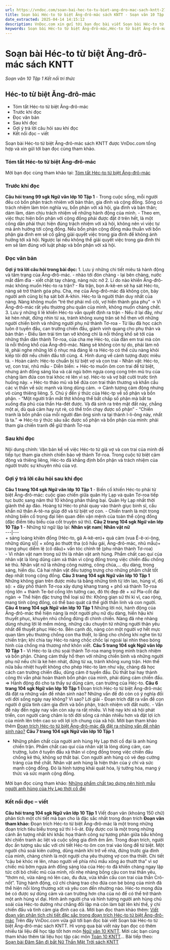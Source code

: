 ```yaml
---
url: https://vndoc.com/soan-bai-hec-to-tu-biet-ang-dro-mac-sach-kntt-277422
title: Soạn bài Héc-to từ biệt Ăng-đrô-mác sách KNTT - Soạn văn 10 Tập 1 Kết nối tri thức - VnDoc.com
date_extracted: 2025-04-14 14:15:12
description: VnDoc.com xin gửi tới bạn đọc bài viết Soạn bài Héc-to từ biệt Ăng-đrô-mác sách KNTT. Mời các bạn cùng tham khảo chi tiết.
keywords: Soạn bài Héc-to từ biệt Ăng-đrô-mác,Héc-to từ biệt Ăng-đrô-mác,soạn Héc-to từ biệt Ăng-đrô-mác,ngữ văn 10 KNTT,soạn văn 10
---
```


# Soạn bài Héc-to từ biệt Ăng-đrô-mác sách KNTT
 _Soạn văn 10 Tập 1 Kết nối tri thức_
## Héc-to từ biệt Ăng-đrô-mác
  * Tóm tắt Héc-to từ biệt Ăng-đrô-mác
  * Trước khi đọc
  * Đọc văn bản
  * Sau khi đọc
  * Gợi ý trả lời câu hỏi sau khi đọc
  * Kết nối đọc – viết

Soạn bài Héc-to từ biệt Ăng-đrô-mác sách KNTT được VnDoc.com tổng hợp và xin gửi tới bạn đọc cùng tham khảo.
### Tóm tắt Héc-to từ biệt Ăng-đrô-mác
Mời bạn đọc cùng tham khảo tại: [Tóm tắt Héc-to từ biệt Ăng-đrô-mác](<https://vndoc.com/tom-tat-hec-to-tu-biet-ang-dro-mac-277323>)
### Trước khi đọc
**Câu hỏi trang 99 sgk Ngữ văn lớp 10 Tập 1**
\- Trong cuộc sống, mỗi người đều có bổn phận trách nhiêm với bản thân, gia đình và cộng đồng. Sống có trách nhiệm làm tròn nghĩa vụ, bổn phận với xã hội, gia đình và bản thân; dám làm, dám chịu trách nhiệm về những hành động của mình.
\- Theo em, việc thực hiện bổn phận với cộng đồng phải được đặt ở trên hết, là một công dân phải thực hiện đúng trách nhiệm với xã hội, không nên vì việc tư mà ảnh hưởng tới cộng đồng. Nếu bổn phận cộng đồng mâu thuẫn với bổn phận gia đình em sẽ cố gắng giải quyết việc trong gia đình để không ảnh hưởng tới xã hội. Ngược lại nếu không thể giải quyết việc trong gia đình thì em sẽ làm đúng với luật pháp và bổn phận với xã hội.
### Đọc văn bản
**Gợi ý trả lời câu hỏi trong bài đọc:**
1\. Lưu ý những chi tiết miêu tả hành động và tâm trạng của Ăng-đrô-mác.
\- nhào tới đón chàng
\- lại bên chàng, nước mắt đầm đìa
\- xiết chặt tay chàng, nàng nức nở
2\. Lí do nào khiến Ăng-đrô-mác không muốn Héc-to ra trận?
\- Ra trận, bọn A-kê-en sẽ hạ sát Héc-to, nàng sẽ trở thành góa phụ. Cha, mẹ của Ăng-đrô-mác đã không còn, bảy người anh cũng bị hạ sát bởi A-khin. Héc-to là người thân duy nhất của nàng. Nàng không muốn “trẻ thơ phải mồ côi, vợ hiền thành góa phụ”
-> Vì Ăng-đrô-mác rất yêu thương phu quân của mình, không muốn chàng chết.
3\. Lưu ý những lí lẽ khiến Héc-to vẫn quyết định ra trận
\- Nếu ở lại đây, như kẻ hèn nhát, đứng nhìn từ xa, tránh không xung trân sẽ hổ thẹn với những người chiến binh và những người phụ nữ thành Tơ-roa
\- Từ lâu đã học cách luôn ở tuyến đầu, can trường chiến đấu, giành vinh quang cho phụ thân và bản thân
\- Điều làm trái tim tan vỡ không chỉ là nỗi thống khổ sẽ tới của những thần dân thành Tơ-roa, của cha mẹ Héc-to, của đàn em trai mà còn là nỗi thống khổ của Ăng-đrô-mác. Nàng sẽ không còn tự do, phải làm nô lệ, phải nghe những lời ô nhục mà đáng lẽ ra Héc-to có thể cứu nàng khỏi kiếp tôi đời nếu chiến đấu tới cùng.
4\. Hình dung về cảnh tượng được miêu tả.
\- Hoàn cảnh: Héc-to chuẩn bị từ biệt vợ và con trai
\- Nhân vật: Héc-to, vợ, con trai, nhũ mẫu
\- Diễn biến:
\+ Héc-to muốn ôm con trai để từ biệt, nhưng ánh đồng sáng lòa và cái ngù bờm ngựa cong cong trên mũ trụ của chàng làm đứa con trai khóc ré lên vì sợ. Héc-to và vợ bật cười trước tình huống này.
\+ Héc-to tháo mũ và bế đứa con trai thân thương và khẩn cầu các vị thần về sức mạnh và lòng dũng cảm.
→ Cảnh tượng cảm động nhưng vô cùng thiêng liêng.
5\. Chú ý đến ý thức của Héc-tp về số phận và bổn phận.
\- “Một người trần mắt thịt không thể bất chấp số phận mà bắt ta xuống địa phủ của thần Ha-đét được. Và đã sinh ra trên mặt đất này, chẳng một ai, dù quả cảm hay rụt rè, có thể trốn chạy được số phận”
\- “Chiến tranh là bổn phẩn của mỗi người đàn ông sinh ra tại thành I-li-ông này, nhất là ta.”
=> Héc-to ý thức sâu sắc được số phận và bổn phận của mình: phải tham gia chiến tranh để giữ thành Tơ-roa
### Sau khi đọc
Nội dung chính:
Văn bản kể về việc Héc-to từ giã vợ và con trai của mình để tiếp tục tham gia chinh chiến bảo vệ thành Tơ-roa. Trong cuộc từ biệt cảm động và thiêng liêng, Héc-to đã khẳng định bổn phận và trách nhiệm của người trước sự khuyên nhủ của vợ.
### Gợi ý trả lời câu hỏi sau khi đọc
**Câu 1 trang 104 sgk Ngữ văn lớp 10 Tập 1**
\- Biến cố khiến Héc-to phải từ biệt Ăng-đrô-mác: cuộc giao chiến giữa quân Hy Lạp và quân Tơ-roa tiếp tục bước sang năm thứ 10 không phân thắng bại. Quân Hy Lạp nhất thời giành thế áp đảo. Hoàng tử Héc-to phải quay vào thành giục binh sĩ, cầu khẩn nữ thần A-tê-na giúp đỡ và từ biệt vợ con.
\- Chiến tranh là một trong những biến cố trọng đại liên quan đến vận mệnh của toàn thể cộng đồng \(đặc điểm tiêu biểu của cốt truyện sử thi\).
**Câu 2 trang 104 sgk Ngữ văn lớp 10 Tập 1**
\- Những từ ngữ lặp lại:
**Nhân vật nam**| **Nhân vật nữ**  
---|---  
\+ sáng loáng khiên đồng \(Héc-to, gã A-kê-en\)\+ quả cảm \(vua Ê-ê-xi-ông, những dũng sĩ\)| \+ xống áo thướt tha \(cô hầu gái, Ăng-đrô-mác, nhũ mẫu\)\+ trang phục diễm lệ \(cô dâu\)\+ vấn tóc chỉnh tề \(phu nhân thành Tơ-roa\)  
\- Vì nhân vật nam trong sử thi là nhân vật anh hùng. Phẩm chất cao quí của nhân vật là lòng dũng cảm xả thân vì cộng đồng trong việc chiến đấu chống kẻ thù. Nhân vật nữ là những công nương, công chúa,… dịu dàng, trong sáng, hiền dịu. Cả hai nhân vật đều tượng trưng cho những phẩm chất tốt đẹp nhất trong cộng đồng.
**Câu 3 trang 104 sgk Ngữ văn lớp 10 Tập 1**
Những không gian trên được miêu tả bằng những tính từ lớn lao, hùng vĩ, đồ sộ:
\+ dãy phố thành Tơ-roa xây dựng khang trang
\+ phố xá thành Tơ-roa rộng lớn
\+ thành Te-bơ cổng lớn tường cao, đô thị đẹp đẽ
\+ xứ Pla-cốt đại ngàn
→ Thể hiện đặc trưng thể loại sử thi: Không gian sử thi kì vĩ, cao rộng, mang tính cộng đồng, có thể bao quát cả thế giới thần linh và con người.
**Câu 4 trang 104 sgk Ngữ văn lớp 10 Tập 1**
Những lời nói, hành động của Ăng-đrô-mác thể hiện nàng là một người phụ nữ dịu dàng, hiền hậu khi thuyết phục, khuyên nhủ chồng đừng đi chinh chiến. Nàng đã nhẹ nhàng dùng nhưng lời lẽ mềm mỏng, những câu chuyện từ những người thân yêu nhất để thuyết phục Héc-to. Bên cạnh đó, nàng còn một người vợ hết mực quan tâm yêu thương chồng con tha thiết, lo lắng cho chồng khi nghe tin từ chiến trận; khi chia tay Héc-to nàng chốc chốc lại ngoái lại nhìn theo bóng hình của chồng mà thương nhớ khôn xiết.
**Câu 5 trang 104 sgk Ngữ văn lớp 10 Tập 1**
\- Vì Héc-to là chủ soái thành Tơ-roa mang trong mình trách nhiệm và bổn phận. Chàng cảm thấy hổ thẹn với những chiến binh và những người phụ nữ nếu chỉ là kẻ hèn nhát, đứng từ xa, tránh không xung trận. Hơn thế nữa bầu nhiệt huyết không cho phép Héc-to làm như vậy, chàng đã học cách can trường chiến đấu, dũng cảm ở tuyến đầu. Dù thất bại hay thành công thì vẫn phải hoàn thành bổn phận của mình, phải dũng cảm chiến đấu.
=> Hành động đó cho ta thấy sự dũng cảm, can trường của Héc-to.
**Câu 6 trang 104 sgk Ngữ văn lớp 10 Tập 1**
Đoạn trích Héc-to từ biệt Ăng-đrô-mác đã đặt ra những vấn đề nhân sinh nào? Những vấn đề đó còn có ý nghĩa đối với đời sống ngày nay không? Vì sao?
Lời giải
\- Đoạn trích đặt ra vấn đề con người ở giữa tình cảm gia đình và bổn phận, trách nhiệm với đất nước.
\- Vấn đề này đến ngày nay vẫn còn xảy ra rất nhiều. Vì hiệ nay khi xã hội phát triển, con người càng chăm lo tới đời sống cá nhân nhiều hơn và đặt lợi ích của mình lên trên cao so với lợi ích chung của xã hội.
Mời bạn tham khảo thêm [Đoạn trích Héc-to từ biệt Ăng-đrô-mác đã đặt ra những vấn đề nhân sinh nào?](<https://vndoc.com/doan-trich-hec-to-tu-biet-ang-dro-mac-da-dat-ra-nhung-van-de-nhan-sinh-nao-281910>)
**Câu 7 trang 104 sgk Ngữ văn lớp 10 Tập 1**
  * Những phẩm chất của người anh hùng Hy Lạp thời cổ đại là anh hùng chiến trận. Phẩm chất cao quí của nhân vật là lòng dũng cảm, can trường, luôn ở tuyến đầu xả thân vì cộng đồng trong việc chiến đấu chống kẻ thù, không sợ thất bại. Con người anh hùng có vẻ đẹp cường tráng của thể chất. Nhân vật anh hùng là hiện thân của ý chí và sức mạnh cộng đồng. Đó là hình tượng khái quát hóa, lý tưởng hóa, mang ý thức và sức mạnh cộng đồng.

Mời bạn đọc cùng tham khảo: [Những phẩm chất tạo dựng nên hình mẫu người anh hùng của Hy Lạp thời cổ đại](<https://vndoc.com/nhung-pham-chat-tao-dung-nen-hinh-mau-nguoi-anh-hung-cua-hy-lap-thoi-co-dai-281914>)
### Kết nối đọc – viết
**Câu hỏi trang 104 sgk Ngữ văn lớp 10 Tập 1**
Viết đoạn văn \(khoảng 150 chữ\) phân tích một chi tiết mà bạn cho là đặc sắc nhất trong đoạn trích
**Đoạn văn tham khảo:**
Đoạn trích Héc-to từ biệt Ăng-đrô-mác là một trong những đoạn trích tiêu biểu trong sử thi I-li-át. Đây được coi là một trong những cảnh ấn tượng nhất khi khắc họa thành công sự tương phản giữa bầu không khí chiến tranh ác liệt và cuộc sống gia đình êm ấm. Trong đoạn trích, người đọc ấn tượng sâu sắc với chi tiết Héc-to ôm con trai vào lòng để từ biệt. Một người chủ soái kiên cường, dũng mãnh khi trở về nhà, đứng trước gia đình của mình, chàng chính là một người cha yêu thương vợ con tha thiết. Chi tiết “cậu bé khóc ré lên, nhao người về phía nhũ mấu xống áo thướt tha” vì sợ chiếc mũ bờm ngựa ánh đồng sáng lóa của Héc-to đã khiến chàng ngay lập tức cởi bỏ chiếc mũ của mình, rồi nhẹ nhàng bồng cậu con trai thân yêu, “thơm nó, vừa nâng nó lên cao, đu đưa, vừa khẩn cầu con trai của thần Crô-nốt”. Từng hành động, cử chỉ chàng trao cho đứa con bé bỏng của mình đã thể hiện nỗi lòng thương xót và yêu con đến nhường nào. Héc-to mong đứa bé có được sự dũng cảm và can trường hơn cha của nó để có thể trở thành một anh hùng vĩ đại. Hình ảnh người cha và hình tượng người anh hùng chủ soái của Héc-to dường như chẳng đối lập mà còn làm bật lên khí thế, ý chí chiến đấu và tình cảm gia đình cao cả.
Mời bạn đọc tham khảo thêm: [Viết đoạn văn phân tích chi tiết đặc sắc trong đoạn trích Héc-to từ biệt Ăng-đrô-mác](<https://vndoc.com/viet-doan-van-phan-tich-chi-tiet-dac-sac-trong-doan-trich-hec-to-tu-biet-ang-dro-mac-277942>)
Trên đây VnDoc.com vừa gửi tới bạn đọc bài viết Soạn bài Héc-to từ biệt Ăng-đrô-mác sách KNTT. Hi vọng qua bài viết này bạn đọc có thêm nhiều tài liệu để học tập tốt hơn môn [Ngữ văn 10 KNTT](<https://vndoc.com/ngu-van-10-ket-noi-tri-thuc-tap1>). Mời các bạn cùng tham khảo thêm tài liệu học tập các môn [Toán 10 KNTT](<https://vndoc.com/toan-10-ket-noi-tri-thuc-tap1>)...
Bài tiếp theo: [Soạn bài Đăm Săn đi bắt Nữ Thần Mặt Trời sách KNTT](<https://vndoc.com/soan-bai-dam-san-di-bat-nu-than-mat-troi-sach-kntt-277454>)
